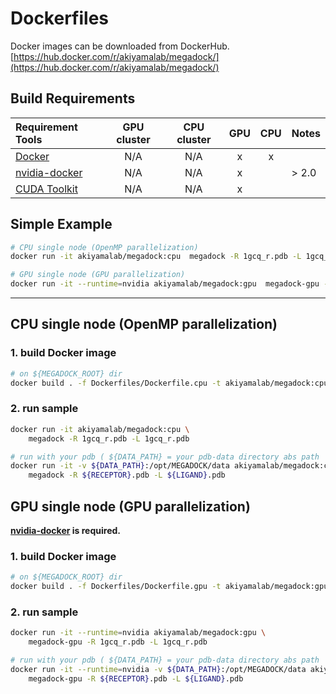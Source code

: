 # Dockerfiles

Docker images can be downloaded from DockerHub.  
[https://hub.docker.com/r/akiyamalab/megadock/](https://hub.docker.com/r/akiyamalab/megadock/)

## Build Requirements
| Requirement Tools                                         | GPU cluster | CPU cluster | GPU | CPU | Notes       |
|:----------------------------------------------------------|:-----------:|:-----------:|:---:|:---:|:------------|
| [Docker](https://docs.docker.com/engine/installation/)    | N/A         | N/A           | x   | x   |             |
| [nvidia-docker](https://github.com/NVIDIA/nvidia-docker)  | N/A         | N/A           | x   |     | > 2.0 |
| [CUDA Toolkit](https://developer.nvidia.com/cuda-zone)    | N/A         | N/A            | x   |     |  |

## Simple Example
```sh
# CPU single node (OpenMP parallelization)
docker run -it akiyamalab/megadock:cpu  megadock -R 1gcq_r.pdb -L 1gcq_r.pdb

# GPU single node (GPU parallelization)
docker run -it --runtime=nvidia akiyamalab/megadock:gpu  megadock-gpu -R 1gcq_r.pdb -L 1gcq_r.pdb
```

----

## CPU single node (OpenMP parallelization)

### 1. build Docker image
```sh
# on ${MEGADOCK_ROOT} dir
docker build . -f Dockerfiles/Dockerfile.cpu -t akiyamalab/megadock:cpu
```

### 2. run sample
```sh
docker run -it akiyamalab/megadock:cpu \
    megadock -R 1gcq_r.pdb -L 1gcq_r.pdb

# run with your pdb ( ${DATA_PATH} = your pdb-data directory abs path  )
docker run -it -v ${DATA_PATH}:/opt/MEGADOCK/data akiyamalab/megadock:cpu \
    megadock -R ${RECEPTOR}.pdb -L ${LIGAND}.pdb
```

## GPU single node (GPU parallelization)

**[nvidia-docker](https://github.com/NVIDIA/nvidia-docker) is required.**

### 1. build Docker image
```sh
# on ${MEGADOCK_ROOT} dir
docker build . -f Dockerfiles/Dockerfile.gpu -t akiyamalab/megadock:gpu
```

### 2. run sample
```sh
docker run -it --runtime=nvidia akiyamalab/megadock:gpu \
    megadock-gpu -R 1gcq_r.pdb -L 1gcq_r.pdb

# run with your pdb ( ${DATA_PATH} = your pdb-data directory abs path  )
docker run -it --runtime=nvidia -v ${DATA_PATH}:/opt/MEGADOCK/data akiyamalab/megadock:gpu \
    megadock-gpu -R ${RECEPTOR}.pdb -L ${LIGAND}.pdb
```
